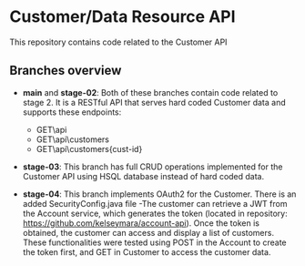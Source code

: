 # Customer/Data Resource API
This repository contains code related to the Customer API

## Branches overview

- **main** and **stage-02**: Both of these branches contain code related to stage 2. It is a RESTful API that serves hard coded Customer data and supports these endpoints:
  - GET\api
  - GET\api\customers
  - GET\api\customers\{cust-id}

- **stage-03**: This branch has full CRUD operations implemented for the Customer API using HSQL database instead of hard coded data. 

- **stage-04**: This branch implements OAuth2 for the Customer. There is an added SecurityConfig.java file
-The customer can retrieve a JWT from the Account service, which generates the token (located in repository:  https://github.com/kelseymara/account-api). Once the token is obtained, the customer can access and display a list of customers. These functionalities were tested using POST in the Account to create the token first, and GET in Customer to access the customer data.

  
  
